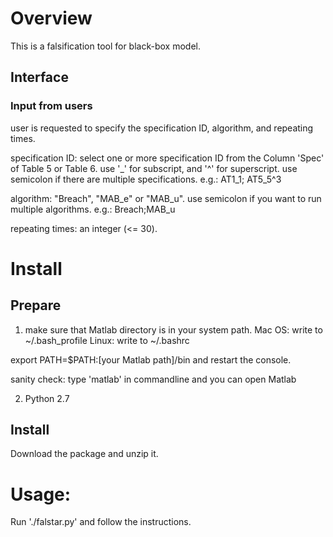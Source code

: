 # Overview
This is a falsification tool for black-box model.


## Interface
### Input from users

user is requested to specify the specification ID, algorithm, and repeating times.

specification ID: select one or more specification ID from the Column 'Spec' of Table 5 or Table 6.
use '_' for subscript, and '^' for superscript. use semicolon if there are multiple specifications.
e.g.: AT1_1; AT5_5^3

algorithm: "Breach", "MAB_e" or "MAB_u".
use semicolon if you want to run multiple algorithms.
e.g.: Breach;MAB_u

repeating times: an integer (<= 30).

# Install
## Prepare
1. make sure that Matlab directory is in your system path.
Mac OS:  write to ~/.bash_profile 
Linux:  write to ~/.bashrc

export PATH=$PATH:[your Matlab path]/bin
and restart the console.

sanity check: type 'matlab' in commandline and you can open Matlab

2. Python 2.7

## Install
Download the package and unzip it.

# Usage:
Run './falstar.py' and follow the instructions.

